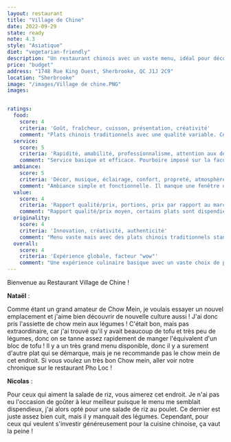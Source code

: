 ```yaml
---
layout: restaurant
title: "Village de Chine"
date: 2022-09-29
state: ready
note: 4.3
style: "Asiatique"
diet: "vegetarian-friendly"
description: "Un restaurant chinois avec un vaste menu, idéal pour découvrir la cuisine chinoise traditionnelle"
price: "budget"
address: "1748 Rue King Ouest, Sherbrooke, QC J1J 2C9"
location: "Sherbrooke"
image: "/images/Village de chine.PNG"
images:


ratings:
  food:
    score: 4
    criteria: 'Goût, fraîcheur, cuisson, présentation, créativité'
    comment: "Plats chinois traditionnels avec une qualité variable. Certains plats manquent de saveur."
  service:
    score: 5
    criteria: 'Rapidité, amabilité, professionnalisme, attention aux détails'
    comment: "Service basique et efficace. Pourboire imposé sur la facuture."
  ambiance:
    score: 5
    criteria: 'Décor, musique, éclairage, confort, propreté, atmosphère générale'
    comment: "Ambiance simple et fonctionnelle. Il manque une fenêtre depuis plusieurs années."
  value:
    score: 4
    criteria: 'Rapport qualité/prix, portions, prix par rapport au marché'
    comment: "Rapport qualité/prix moyen, certains plats sont dispendieux pour la qualité offerte."
  originality:
    score: 4
    criteria: 'Innovation, créativité, authenticité'
    comment: "Menu vaste mais avec des plats chinois traditionnels standards."
  overall:
    score: 4
    criteria: 'Expérience globale, facteur "wow"'
    comment: "Une expérience culinaire basique avec un vaste choix de plats."
---
```




Bienvenue au Restaurant Village de Chine !

<strong>Nataël</strong> :

Comme étant un grand amateur de Chow Mein, je voulais essayer un nouvel emplacement et j'aime bien découvrir de nouvelle culture aussi ! J'ai donc pris l'assiette de chow mein aux légumes ! C'était bon, mais pas extraordinaire, car j'ai trouvé qu'il y avait beaucoup de tofu et très peu de légumes, donc on se tanne assez rapidement de manger l'équivalent d'un bloc de tofu ! Il y a un très grand menu disponible, donc il y a surement d'autre plat qui se démarque, mais je ne recommande pas le chow mein de cet endroit. Si vous voulez un très bon Chow mein, aller voir notre chronique sur le restaurant Pho Loc !

<strong>Nicolas</strong> :

Pour ceux qui aiment la salade de riz, vous aimerez cet endroit. Je n'ai pas eu l'occasion de goûter à leur meilleur puisque le menu me semblait dispendieux, j'ai alors opté pour une salade de riz au poulet. Ce dernier est juste assez bien cuit, mais il y manquait des légumes. Cependant, pour ceux qui veulent s'investir généreusement pour la cuisine chinoise, ça vaut la peine !